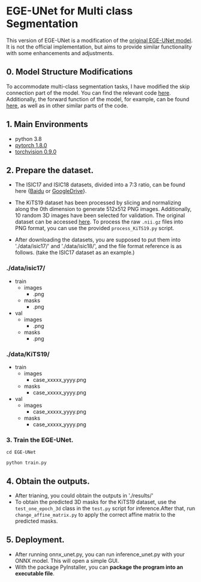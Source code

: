 
# EGE-UNet for Multi class Segmentation
This version of EGE-UNet is a modification of the [original EGE-UNet model](https://github.com/JCruan519/EGE-UNet?tab=Apache-2.0-1-ov-file). It is not the official implementation, but aims to provide similar functionality with some enhancements and adjustments.

## 0. Model Structure Modifications
To accommodate multi-class segmentation tasks, I have modified the skip connection part of the model. You can find the relevant code [here](https://github.com/gobunu/EGE-UNet-for-Multi-class-Segmentation/blob/main/models/egeunet.py#L195-L204). Additionally, the forward function of the model, for example, can be found [here](https://github.com/gobunu/EGE-UNet-for-Multi-class-Segmentation/blob/main/models/egeunet.py#L275-L277), as well as in other similar parts of the code.


## 1. Main Environments
- python 3.8
- [pytorch 1.8.0](https://download.pytorch.org/whl/cu111/torch-1.8.0%2Bcu111-cp38-cp38-win_amd64.whl)
- [torchvision 0.9.0](https://download.pytorch.org/whl/cu111/torchvision-0.9.0%2Bcu111-cp38-cp38-linux_x86_64.whl)

## 2. Prepare the dataset.

- The ISIC17 and ISIC18 datasets, divided into a 7:3 ratio, can be found here {[Baidu](https://pan.baidu.com/s/1Y0YupaH21yDN5uldl7IcZA?pwd=dybm) or [GoogleDrive](https://drive.google.com/file/d/1XM10fmAXndVLtXWOt5G0puYSQyI2veWy/view?usp=sharing)}. 

- The KiTS19 dataset has been processed by slicing and normalizing along the 0th dimension to generate 512x512 PNG images. Additionally, 10 random 3D images have been selected for validation. The original dataset can be accessed [here](https://github.com/neheller/kits19). To process the raw `.nii.gz` files into PNG format, you can use the provided `process_KiTS19.py` script.

- After downloading the datasets, you are supposed to put them into './data/isic17/' and './data/isic18/', and the file format reference is as follows. (take the ISIC17 dataset as an example.)

### ./data/isic17/
  - train
    - images
      - .png
    - masks
      - .png
  - val
    - images
      - .png
    - masks
      - .png
### ./data/KiTS19/
  - train
      - images
        - case_xxxxx_yyyy.png
      - masks
        - case_xxxxx_yyyy.png
  - val
    - images
      - case_xxxxx_yyyy.png
    - masks
      - case_xxxxx_yyyy.png
      
### 3. Train the EGE-UNet.
```
cd EGE-UNet
```
```
python train.py
```

## 4. Obtain the outputs.
- After trianing, you could obtain the outputs in './results/'
- To obtain the predicted 3D masks for the KiTS19 dataset, use the `test_one_epoch_3d` class in the `test.py` script for inference.After that, run `change_affine_matrix.py` to apply the correct affine matrix to the predicted masks.

## 5. Deployment.
- After running onnx_unet.py, you can run inference_unet.py with your ONNX model. This will open a simple GUI.
- With the package PyInstaller, you can **package the program into an executable file**.
